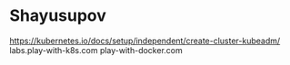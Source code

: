 # Shayusupov
https://kubernetes.io/docs/setup/independent/create-cluster-kubeadm/
labs.play-with-k8s.com
play-with-docker.com

